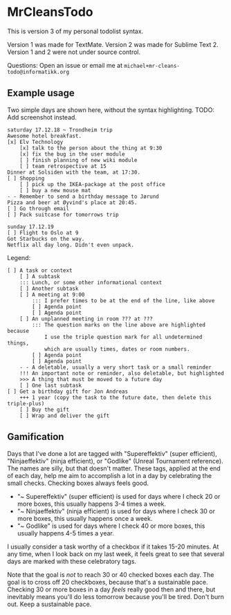 # MrCleansTodo

This is version 3 of my personal todolist syntax.

Version 1 was made for TextMate. Version 2 was made for Sublime Text 2. Version 1 and 2 were not under source control.

Questions: Open an issue or email me at `michael+mr-cleans-todo@informatikk.org`

## Example usage

Two simple days are shown here, without the syntax highlighting. TODO: Add screenshot instead.

```
saturday 17.12.18 ~ Trondheim trip
Awesome hotel breakfast.
[x] Elv Technology
    [x] talk to the person about the thing at 9:30
    [x] fix the bug in the user module
    [ ] finish planning of new wiki module
    [ ] team retrospective at 15
Dinner at Solsiden with the team, at 17:30.
[ ] Shopping
    [ ] pick up the IKEA-package at the post office
    [ ] buy a new mouse mat
- - Remember to send a birthday message to Jørund
Pizza and beer at Øyvind's place at 20:45.
[ ] Go through email
[ ] Pack suitcase for tomorrows trip

sunday 17.12.19
[ ] Flight to Oslo at 9
Got Starbucks on the way.
Netflix all day long. Didn't even unpack.
```

Legend:

```
[ ] A task or context
    [ ] A subtask
    ::: Lunch, or some other informational context
    [ ] Another subtask
    [ ] A meeting at 9:00
        ::: I prefer times to be at the end of the line, like above
        [ ] Agenda point
        [ ] Agenda point
    [ ] An unplanned meeting in room ??? at ???
        ::: The question marks on the line above are highlighted because
            I use the triple question mark for all undetermined things,
            which are usually times, dates or room numbers.
        [ ] Agenda point
        [ ] Agenda point
    - - A deletable, usually a very short task or a small reminder
    !!! An important note or reminder, also deletable, but highlighted
    >>> A thing that must be moved to a future day
    [ ] One last subtask
[ ] Get a birthday gift for Jon Andreas
    +++ 1 year (copy the task to the future date, then delete this triple-plus)
    [ ] Buy the gift
    [ ] Wrap and deliver the gift
```

## Gamification

Days that I've done a lot are tagged with "Supereffektiv" (super efficient), "Ninjaeffektiv" (ninja efficient), or "Godlike" (Unreal Tournament reference). The names are silly, but that doesn't matter. These tags, applied at the end of each day, help me aim to accomplish a lot in a day by celebrating the small checks. Checking boxes always feels good.

- "~ Supereffektiv" (super efficient) is used for days where I check 20 or more boxes, this usually happens 3-4 times a week.
- "~ Ninjaeffektiv" (ninja efficient) is used for days where I check 30 or more boxes, this usually happens once a week.
- "~ Godlike" is used for days where I check 40 or more boxes, this usually happens 4-5 times a year.

I usually consider a task worthy of a checkbox if it takes 15-20 minutes. At any time, when I look back on my last week, it feels great to see that several days are marked with these celebratory tags.

Note that the goal is *not* to reach 30 or 40 checked boxes each day. The goal is to cross off 20 checkboxes, because that's a sustainable pace. Checking 30 or more boxes in a day *feels* really good then and there, but inevitably means you'll do less tomorrow because you'll be tired. Don't burn out. Keep a sustainable pace.
